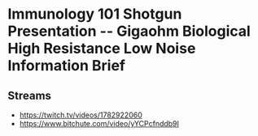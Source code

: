 # Immunology 101 Shotgun Presentation -- Gigaohm Biological High Resistance Low Noise Information Brief

## Streams
- https://twitch.tv/videos/1782922060
- https://www.bitchute.com/video/yYCPcfnddb9I

